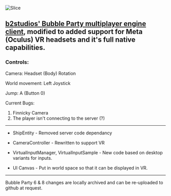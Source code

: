 ![Slice](https://github.com/user-attachments/assets/a8e07cca-4553-4d31-9964-bf007c0004cf)

## [b2studios' Bubble Party multiplayer engine client](https://github.com/b2developer/MultiplayerEngine), modified to added support for Meta (Oculus) VR headsets and it's full native capabilities.

### Controls:
Camera: Headset (Body) Rotation

World movement: Left Joystick

Jump: A (Button 0)


Current Bugs:
1. Finnicky Camera
2. The player isn't connecting to the server (?)

______

* ShipEntity - Removed server code dependancy
* CameraController - Rewritten to support VR
* VirtualInputManager, VirtualInputSample - New code based on desktop variants for inputs.

* UI Canvas - Put in world space so that it can be displayed in VR.

______

Bubble Party 6 & 8 changes are locally archived and can be re-uploaded to github at request.
